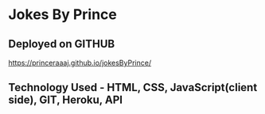 # Jokes By Prince 

## Deployed on GITHUB
https://princeraaaj.github.io/jokesByPrince/

## Technology Used - HTML, CSS, JavaScript(client side), GIT, Heroku, API
